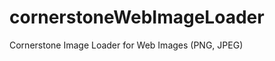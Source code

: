 cornerstoneWebImageLoader
=========================

Cornerstone Image Loader for Web Images (PNG, JPEG)
